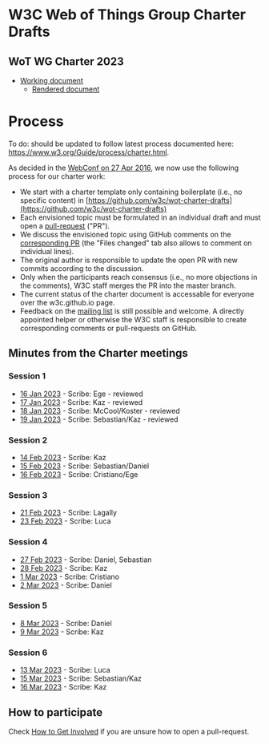 # W3C Web of Things Group Charter Drafts
## WoT WG Charter 2023
* [Working document](https://github.com/w3c/wot-charter-drafts/blob/main/wot-wg-2023-draft.html)
  * [Rendered document](https://w3c.github.io/wot-charter-drafts/wot-wg-2023-draft.html)
  
# Process
To do: should be updated to follow latest process documented here: https://www.w3.org/Guide/process/charter.html.

As decided in the [WebConf on 27 Apr 2016](https://www.w3.org/2016/04/27-wot-minutes.html), we now use the following process for our charter work:
* We start with a charter template only containing boilerplate (i.e., no specific content) in [https://github.com/w3c/wot-charter-drafts](https://github.com/w3c/wot-charter-drafts)
* Each envisioned topic must be formulated in an individual draft and must open a [pull-request](https://help.github.com/articles/using-pull-requests/) ("PR").
* We discuss the envisioned topic using GitHub comments on the [corresponding PR](https://github.com/w3c/wot/pulls) (the "Files changed" tab also allows to comment on individual lines).
* The original author is responsible to update the open PR with new commits according to the discussion.
* Only when the participants reach consensus (i.e., no more objections in the comments), W3C staff merges the PR into the master branch.
* The current status of the charter document is accessable for everyone over the w3c.github.io page.
* Feedback on the [mailing list](https://lists.w3.org/Archives/Public/public-wot-wg/) is still possible and welcome. A directly appointed helper or otherwise the W3C staff is responsible to create corresponding comments or pull-requests on GitHub.

## Minutes from the Charter meetings
### Session 1
* [16 Jan 2023](https://www.w3.org/2023/01/16-wot-minutes.html) - Scribe: Ege - reviewed
* [17 Jan 2023](https://www.w3.org/2023/01/17-wot-minutes.html) - Scribe: Kaz - reviewed
* [18 Jan 2023](https://www.w3.org/2023/01/18-wot-minutes.html) - Scribe: McCool/Koster - reviewed
* [19 Jan 2023](https://www.w3.org/2023/01/19-wot-minutes.html) - Scribe: Sebastian/Kaz - reviewed

### Session 2
* [14 Feb 2023](https://www.w3.org/2023/02/14-wot-minutes.html) - Scribe: Kaz
* [15 Feb 2023](https://www.w3.org/2023/02/15-wot-minutes.html) - Scribe: Sebastian/Daniel
* [16 Feb 2023](https://www.w3.org/2023/02/16-wot-minutes.html) - Scribe: Cristiano/Ege

### Session 3
* [21 Feb 2023](https://www.w3.org/2023/02/21-wot-minutes.html) - Scribe: Lagally
* [23 Feb 2023](https://www.w3.org/2023/02/23-wot-minutes.html) - Scribe: Luca

### Session 4
* [27 Feb 2023](https://www.w3.org/2023/02/27-wot-minutes.html) - Scribe: Daniel, Sebastian
* [28 Feb 2023](https://www.w3.org/2023/02/28-wot-minutes.html) - Scribe: Kaz
* [1 Mar 2023](https://www.w3.org/2023/03/01-wot-minutes.html) - Scribe: Cristiano
* [2 Mar 2023](https://www.w3.org/2023/03/02-wot-minutes.html) - Scribe: Daniel

### Session 5
* [8 Mar 2023](https://www.w3.org/2023/03/08-wot-minutes.html) - Scribe: Daniel
* [9 Mar 2023](https://www.w3.org/2023/03/09-wot-minutes.html) - Scribe: Kaz

### Session 6
* [13 Mar 2023](https://www.w3.org/2023/03/13-wot-minutes.html) - Scribe: Luca
* [15 Mar 2023](https://www.w3.org/2023/03/15-wot-minutes.html) - Scribe: Sebastian/Kaz
* [16 Mar 2023](https://www.w3.org/2023/03/16-wot-minutes.html) - Scribe: Kaz

## How to participate

Check [How to Get Involved](https://github.com/w3c/wot#how-to-get-involved) if you are unsure how to open a pull-request.


